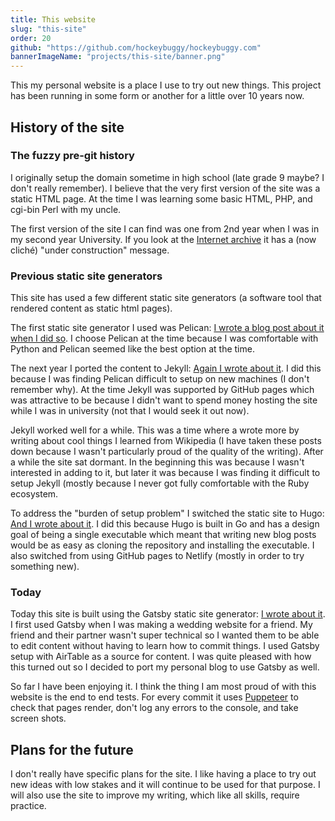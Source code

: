 ```yaml
---
title: This website
slug: "this-site"
order: 20
github: "https://github.com/hockeybuggy/hockeybuggy.com"
bannerImageName: "projects/this-site/banner.png"
---
```



This my personal website is a place I use to try out new things. This project
has been running in some form or another for a little over 10 years now.

<!-- end -->


## History of the site

### The fuzzy pre-git history

I originally setup the domain sometime in high school (late grade 9 maybe? I
don't really remember). I believe that the very first version of the site was a
static HTML page. At the time I was learning some basic HTML, PHP, and cgi-bin
Perl with my uncle.

The first version of the site I can find was one from 2nd year when I was in my
second year University. If you look at the [Internet
archive](https://web.archive.org/web/20110207131733/http://hockeybuggy.com/underconstruction.html)
it has a (now cliché) "under construction" message.


### Previous static site generators

This site has used a few different static site generators (a software tool that
rendered content as static html pages).

The first static site generator I used was Pelican:
[I wrote a blog post about it when I did
so](/blog/post/2012/12/taking-this-pelican-site-live). I choose Pelican at the
time because I was comfortable with Python and Pelican seemed like the best
option at the time.

The next year I ported the content to Jekyll: [Again I wrote about
it](/blog/post/2013/09/migrated-to-jekyll). I did this because I was finding
Pelican difficult to setup on new machines (I don't remember why). At the time
Jekyll was supported by GitHub pages which was attractive to be because I
didn't want to spend money hosting the site while I was in university (not that
I would seek it out now).

Jekyll worked well for a while. This was a time where a wrote more by writing
about cool things I learned from Wikipedia (I have taken these posts down
because I wasn't particularly proud of the quality of the writing). After a
while the site sat dormant. In the beginning this was because I wasn't
interested in adding to it, but later it was because I was finding it difficult
to setup Jekyll (mostly because I never got fully comfortable with the Ruby
ecosystem.

To address the "burden of setup problem" I switched the static site to Hugo:
[And I wrote about it](/blog/post/2019/09/migrated-to-hugo). I did this because
Hugo is built in Go and has a design goal of being a single executable which
meant that writing new blog posts would be as easy as cloning the repository
and installing the executable. I also switched from using GitHub pages to
Netlify (mostly in order to try something new).


### Today

Today this site is built using the Gatsby static site generator: [I wrote about
it](/blog/post/2020/05/switching-to-gatsby). I first used Gatsby when I was
making a wedding website for a friend. My friend and their partner wasn't super
technical so I wanted them to be able to edit content without having to learn
how to commit things. I used Gatsby setup with AirTable as a source for
content. I was quite pleased with how this turned out so I decided to port my
personal blog to use Gatsby as well.

So far I have been enjoying it. I think the thing I am most proud of with this
website is the end to end tests. For every commit it uses
[Puppeteer](https://github.com/puppeteer/puppeteer) to check that pages render,
don't log any errors to the console, and take screen shots.


## Plans for the future

I don't really have specific plans for the site. I like having a place to try
out new ideas with low stakes and it will continue to be used for that purpose.
I will also use the site to improve my writing, which like all skills, require
practice.
